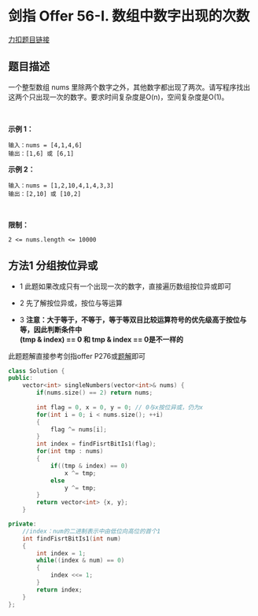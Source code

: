 # 剑指 Offer 56-I. 数组中数字出现的次数

[力扣题目链接](https://leetcode-cn.com/problems/shu-zu-zhong-shu-zi-chu-xian-de-ci-shu-lcof/)                   


## 题目描述  


一个整型数组 nums 里除两个数字之外，其他数字都出现了两次。请写程序找出这两个只出现一次的数字。要求时间复杂度是O(n)，空间复杂度是O(1)。  

 

**示例 1：**

    输入：nums = [4,1,4,6]
    输出：[1,6] 或 [6,1]

**示例 2：**

    输入：nums = [1,2,10,4,1,4,3,3]
    输出：[2,10] 或 [10,2]
 

**限制：**

    2 <= nums.length <= 10000


## 方法1 分组按位异或  

* 1 此题如果改成只有一个出现一次的数字，直接遍历数组按位异或即可

* 2 先了解按位异或，按位与等运算  

* 3 **注意：大于等于，不等于，等于等双目比较运算符号的优先级高于按位与等，因此判断条件中**   
**(tmp & index) == 0 和 tmp & index == 0是不一样的**


此题题解直接参考剑指offer P276或[题解](https://leetcode-cn.com/problems/shu-zu-zhong-shu-zi-chu-xian-de-ci-shu-lcof/)即可  

```cpp
class Solution {
public:
    vector<int> singleNumbers(vector<int>& nums) {
        if(nums.size() == 2) return nums;
         
        int flag = 0, x = 0, y = 0; // 0与x按位异或，仍为x
        for(int i = 0; i < nums.size(); ++i)
        {
            flag ^= nums[i];
        }
        int index = findFisrtBitIs1(flag);
        for(int tmp : nums)
        {
            if((tmp & index) == 0)
                x ^= tmp;
            else
                y ^= tmp;
        }
        return vector<int> {x, y};
    }

private:
    //index：num的二进制表示中由低位向高位的首个1
    int findFisrtBitIs1(int num)
    {
        int index = 1;
        while((index & num) == 0)
        {
            index <<= 1;
        }
        return index;
    }
};
```